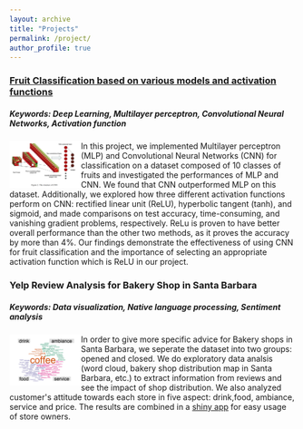 ```yaml
---
layout: archive
title: "Projects"
permalink: /project/
author_profile: true
---
```


### [Fruit Classification based on various models and activation functions](/files/FruitClassification.pdf)
##### Keywords: Deep Learning, Multilayer perceptron, Convolutional Neural Networks, Activation function
<img align="left" src="/images/fruit.jpg" style="width:25%">

In this project, we implemented Multilayer perceptron (MLP) and Convolutional Neural Networks (CNN) for classification on a
dataset composed of 10 classes of fruits and investigated the performances of MLP and CNN. We found that CNN outperformed
MLP on this dataset. Additionally, we explored how three different activation functions perform on CNN: rectified linear unit
(ReLU), hyperbolic tangent (tanh), and sigmoid, and made comparisons on test accuracy, time-consuming, and vanishing gradient
problems, respectively. ReLu is proven to have better overall performance than the other two methods, as it proves the accuracy by
more than 4%. Our findings demonstrate the effectiveness of using CNN for fruit classification and the importance of selecting an
appropriate activation function which is ReLU in our project.



### Yelp Review Analysis for Bakery Shop in Santa Barbara
##### Keywords: Data visualization, Native language processing, Sentiment analysis
<img align="left" src="/images/reviews.jpg" style="width:25%">

In order to give more specific advice for Bakery shops in Santa Barbara, we seperate the dataset into two groups: opened and closed. We do exploratory data analsis (word cloud, bakery shop distribution map in Santa Barbara, etc.) to extract information from reviews and see the impact of shop distribution. We also analyzed customer's attitude towards each store in five aspect: drink,food, ambiance, service and price. The results are combined in a [shiny app](https://niharika-chunduru.shinyapps.io/Yelp-Bakeries-Analysis) for easy usage of store owners.


